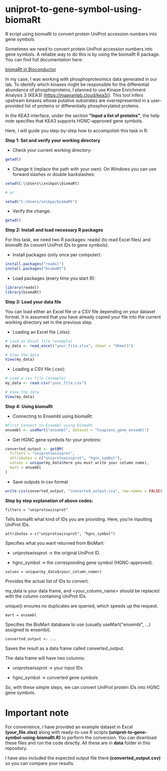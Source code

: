 # uniprot-to-gene-symbol-using-biomaRt
R script using biomaRt to convert protein UniProt accession numbers into gene symbols

Sometimes we need to convert protein UniProt accession numbers into gene symbols. A reliable way to do this is by using the biomaRt R package. You can find full documentation here:

[biomaRt in Bioconductor](https://bioconductor.org/packages/release/bioc/html/biomaRt.html)

In my case, I was working with phosphoproteomics data generated in our lab. To identify which kinases might be responsible for the differential abundance of phosphoproteins, I planned to use Kinase Enrichment Analysis 3 (KEA3) (https://maayanlab.cloud/kea3/). This tool infers upstream kinases whose putative substrates are overrepresented in a user-provided list of proteins or differentially phosphorylated proteins.

In the KEA3 interface, under the section **"Input a list of proteins"**, the help note specifies that KEA3 supports HGNC-approved gene symbols.

Here, I will guide you step-by-step how to accompolish this task in R:

**Step 1: Set and verify your working directory**

  - Check your current working directory:
```r
getwd()
```

- Change it (replace the path with your own). On Windows you can use forward slashes or double backslashes:
```r
setwd(C:\\Users\\xnikpa\\biomaRt)

# or 

setwd("C:/Users/xnikpa/biomaRt")
```

- Verify the change:
```r
getwd()
```

**Step 2: Install and load necessary R packages**

For this task, we need two R packages: readxl (to read Excel files) and biomaRt (to convert UniProt IDs to gene symbols).

- Install packages (only once per computer):
```r
install.packages("readxl")
install.packages("biomaRt")
```


- Load packages (every time you start R):
```r
library(readxl)
library(biomaRt)
```

**Step 3: Load your data file**

You can load either an Excel file or a CSV file depending on your dataset format. It is assumed that you have already copied your file into the current working directory set in the previous step.

- Loading an Excel file (.xlsx):

```r
# Load an Excel file (example)
my_data <- read_excel("your_file.xlsx", sheet = "Sheet1")

# View the data
View(my_data)
```

- Loading a CSV file (.csv):

```r
# Load a csv file (example)
my_data <- read.csv("your_file.csv")

# View the data
View(my_data)
```

**Step 4: Using biomaRt**

- Connecting to Ensembl using biomaRt:

```r
#First Connect to Ensembl using biomaRt
ensembl <- useMart("ensembl", dataset = "hsapiens_gene_ensembl")
```

- Get HGNC gene symbols for your proteins:

```r
converted_output <- getBM(
  filters = "uniprotswissprot",
  attributes = c("uniprotswissprot", "hgnc_symbol"),
  values = unique(my_data$here you must write your column name),
  mart = ensembl
)
```
- Save outputs in csv format

```r
write.csv(converted_output, "converted_output.csv", row.names = FALSE)
```

**Step by step explanation of above codes:**

`filters = "uniprotswissprot"`

Tells biomaRt what kind of IDs you are providing. Here, you’re inputting UniProt IDs.

`attributes = c("uniprotswissprot", "hgnc_symbol")`

Specifies what you want returned from BioMart:

- uniprotswissprot → the original UniProt ID.

- hgnc_symbol → the corresponding gene symbol (HGNC-approved).

`values = unique(my_data$<your_column_name>)`

Provides the actual list of IDs to convert.

my_data is your data frame, and <your_column_name> should be replaced with the column containing UniProt IDs.

unique() ensures no duplicates are queried, which speeds up the request.

`mart = ensembl`

Specifies the BioMart database to use (usually useMart("ensembl", ...) assigned to ensembl).

`converted_output <- ...`

Saves the result as a data frame called converted_output.

The data frame will have two columns:

- uniprotswissprot → your input IDs

- hgnc_symbol → converted gene symbols

So, with these simple steps, we can convert UniProt protein IDs into HGNC gene symbols.

# Important note

For convenience, I have provided an example dataset in Excel **(your_file.xlsx)** along with ready-to-use R scripts **(uniprot-to-gene-symbol-using-biomaRt.R)** to perform the conversion. You can download these files and run the code directly. All these are in **data** folder in this repository.

I have also included the expected output file there **(converted_output.csv)** so you can compare your results.